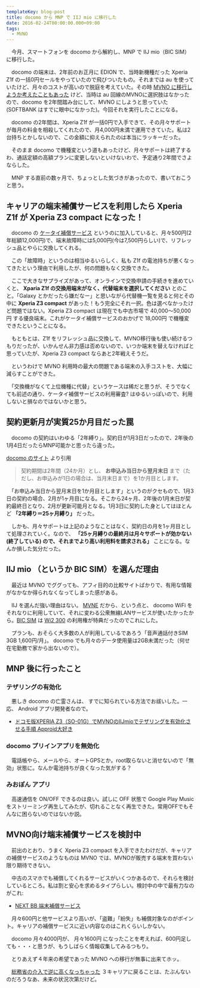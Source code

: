 ```yaml
---
templateKey: blog-post
title: docomo から MNP で IIJ mio に移行した
date: 2016-02-24T00:00:00.000+09:00
tags:
  - MVNO
---
```


　今月、スマートフォンを docomo から解約し、MNP で IIJ mio（BIC SIM） に移行した。
<!--more-->

　docomo の端末は、2年前のお正月に EDION で、当時新機種だった Xperia Z1f の一括0円セールをやっていたので飛びついたもの。それまでは au を使っていたけど、月々のコストが高いので脱庭を考えていた。その時 [MVNO に移行しようか考えたこともあった](/blog/2013/08/28/au-vs-ipphone-with-mvno/) けど、当時は au 回線のMVNOに選択肢はなかったので、docomo を2年間踏み台にして、MVNO にしようと思っていた(SOFTBANK はすでに眼中になかった)。今回それを実行したことになる。

　docomo の2年間は、Xperia Z1f が一括0円で入手できて、その月々サポートが毎月の料金を相殺してくれたので、月4,000円未満で運用できていた。私は2台持ちとかしないので、この金額に抑えられたのは本当にラッキーだった。

　そのまま docomo で機種変という道もあったけど、月々サポートは終了するわ、通話定額の高額プランに変更しないといけないわで、予定通り2年間でさよならした。

　MNP する直前の数ヶ月で、ちょっとした気づきがあったので、書いておこうと思う。

## キャリアの端末補償サービスを利用したら Xperia Z1f が Xperia Z3 compact になった！

　docomo の [ケータイ補償サービス](https://www.nttdocomo.co.jp/support/trouble/delivery/hoshyo_02/index.html) というのに加入していると、月々500円(2年総額12,000円)で、端末故障時には5,000円(今は7,500円らしい)で、リフレッシュ品とやらに交換してくれる。

　この「故障時」というのは相当ゆるいらしく、私も Z1f の電池持ちが悪くなってきたという理由で利用したが、何の問題もなく交換できた。

　ここで大きなサプライズがあって、オンラインで交換申請の手続きを進めていくと、 **Xparia Z1f の交換用端末がなく、代替端末を選択してください** とのこと。「Galaxy とかだったら嫌だなー」と思いながら代替機一覧を見ると何とその中に **Xperia Z3 compact** があった！もう完全にそれ一択。色は選べなかったけど問題ではない。Xperia Z3 compact は現在でも中古市場で 40,000〜50,000円 する優良端末。これがケータイ補償サービスのおかげで 18,000円 で機種変できたということになる。

　もともとは、Z1f をリフレッシュ品に交換して、MVNO移行後も使い続けるつもりだったが、いかんせん非力感は否めないので、いつか端末を替えなければと思っていたが、Xperia Z3 compact ならあと2年戦えそうだ。

　というわけで MVNO 利用時の最大の問題である端末の入手コストを、大幅に減らすことができた。

　「交換機がなくて上位機種に代替」というケースは稀だと思うが、そうでなくても前述の通り、ケータイ補償サービスの利用審査? はゆるいっぽいので、利用しないと損なのではないかと思う。

## 契約更新月が実質25か月目だった罠

　docomo の契約はいわゆる「2年縛り」。契約日が1月3日だったので、2年後の1月4日だったらMNP可能かと思ったら違った。

[docomo のサイト](https://www.nttdocomo.co.jp/charge/data_xi/data_plan_ninen/notice/) より引用

> 契約期間は2年間（24か月）とし、 **お申込み当日から翌月末日** まで（ただし、お申込みが1日の場合は、当月末日まで）を1か月目とします。

　「お申込み当日から翌月末日を1か月目とします」というのがクセもので、1月3日の契約の場合、2月が1ヶ月目になる。そこから24ヶ月、2年後の1月末日が契約最終日となり、2月が更新可能月となる。1月3日に契約した身としてはほとんど **「2年縛り＝25ヶ月縛り」** だった。

　しかも、月々サポートは上記のようなことはなく、契約日の月を1ヶ月目として処理されていく。なので、 **「25ヶ月縛りの最終月は月々サポートが効かない(終了している) ので、それまでより高い利用料を請求される」** ことになる。なんか損した気分だった。

## IIJ mio （というか BIC SIM）を選んだ理由

　最近は MVNO でググっても、アフィ目的の比較サイトばかりで、有用な情報がなかなか得られなくなってしまった感がある。

　IIJ を選んだ強い理由はない。 [MVNE](http://k-tai.impress.co.jp/cda/article/keyword/36137.html) だから、という点と、 docomo WiFi をそれなりに利用していて、それに変わる公衆無線LANサービスが使いたかったから。[BIC SIM](http://www.biccamera.com/bc/c/service/bicsim/onsei.jsp) は [Wi2 300](http://wi2.co.jp/jp/300/) の利用権が特典だったのでこれにした。

　プランも、おそらく大多数の人が利用しているであろう「音声通話付きSIM 3GB 1,600円/月」。 docomo でも月々のデータ使用量は2GB未満だった（何せ在宅勤務で家から出ないので）。


## MNP 後に行ったこと

### テザリングの有効化

　悪しき docomo の亡霊さんは、 すでに知られている方法でお祓いした。一応、 Android アプリ開発者なので。

* [ドコモ版XPERIA Z3（SO-01G）でMVNOのIIJmioでテザリングを有効化させる手順 Approid大好き](http://app-roid.com/blog-entry-1498.html)

### docomo プリインアプリを無効化

　電話帳やら、メールやら、オートGPSとか。root取らないと消せないので「無効」状態に。なんか電池持ちが良くなった気がする？

### みおぽん アプリ

　高速通信を ON/OFF できるのは良い。試しに OFF 状態で Google Play Music をストリーミング再生してみたが、切れることなく再生できた。常用OFFでもそんなに困らないのではないか説。


## MVNO向け端末補償サービスを検討中

　前出のとおり、うまく Xperia Z3 compact を入手できたわけだが、キャリアの補償サービスのようなものは MVNO では、MVNOが販売する端末を買わない限り期待できない。

　中古のスマホでも補償してくれるサービスがいくつかあるので、それらを検討しているところ。私は割と安心を求めるタイプらしい。検討中の中で最有力なのがこれ:


* [NEXT BB 端末補償サービス](http://www.next-bb.com/terminal/)

　月々600円と他サービスより高いが、「盗難」「紛失」も補償対象なのがポイント。キャリアの補償サービスに近い内容なのはこれくらいしかない。

　docomo 月々4000円が、 月々1600円 になったことを考えれば、600円足しても・・・と思うが、もうしばらく情報収集してみるつもり。

　とりあえず４年来の希望であった MVNO への移行が無事に出来てホッ。

　[総務省の介入で逆に高くなっちゃった](http://tozaiuser.hatenablog.jp/entry/2016/01/10/154245) ３キャリアに戻ることは、たぶんないのだろうなあ、未来の状況次第だけど。